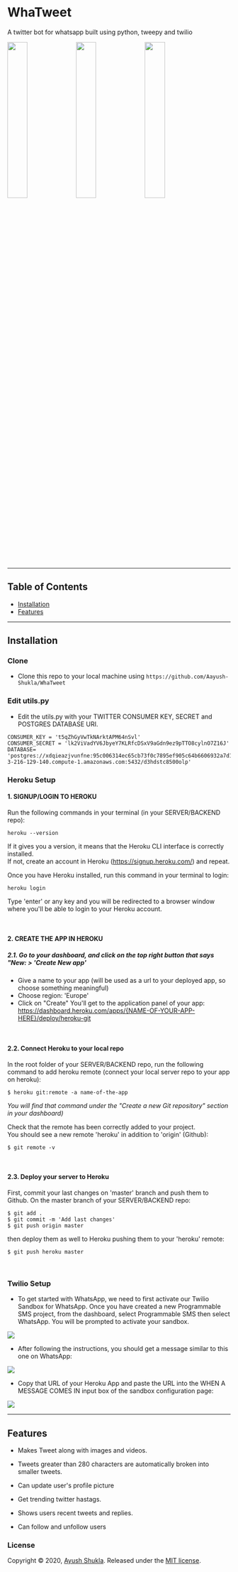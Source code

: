 # WhaTweet

A twitter bot for whatsapp built using python, tweepy and twilio



<p float="left">
<img src="https://i.imgur.com/qXDnavE.png" width=30%>

<img src="https://i.imgur.com/ZaLd0yP.png" width=30%>

<img src="https://i.imgur.com/Wv8mh8f.png" width=30%>
</p>

---

## Table of Contents 

- [Installation](#installation)
- [Features](#features)

---

## Installation

### Clone

- Clone this repo to your local machine using `https://github.com/Aayush-Shukla/WhaTweet`

### Edit utils.py

- Edit the utils.py with your TWITTER CONSUMER KEY, SECRET and POSTGRES DATABASE URI.

```
CONSUMER_KEY = 't5qZhGyVwTkNArktAPM64nSvl'
CONSUMER_SECRET = 'lk2ViVadYV6JbyeY7KLRfcDSxV9aGdn9ez9pTTO8cylnO7Z16J'
DATABASE= 'postgres://xdqieazjvunfne:95c006314ec65cb73f0c7895ef905c64b6606932a7d13cbcab22cb7bdf7a0c0d@ec2-3-216-129-140.compute-1.amazonaws.com:5432/d3hdstc8500olp'
```

### Heroku Setup

#### 1. SIGNUP/LOGIN TO HEROKU
Run the following commands in your terminal (in your SERVER/BACKEND repo):
```
heroku --version
```
If it gives you a version, it means that the Heroku CLI interface is correctly installed.   
If not, create an account in Heroku (https://signup.heroku.com/) and repeat.

Once you have Heroku installed, run this command in your terminal to login:
```
heroku login
```
Type 'enter' or any key and you will be redirected to a browser window where you'll be able to login to your Heroku account.

&nbsp;
&nbsp;

#### 2. CREATE THE APP IN HEROKU
##### 2.1. Go to your dashboard, and click on the top right button that says "New: > 'Create New app'

* Give a name to your app (will be used as a url to your deployed app, so choose something meaningful)
* Choose region: 'Europe'
* Click on "Create"
You'll get to the application panel of your app: https://dashboard.heroku.com/apps/{NAME-OF-YOUR-APP-HERE}/deploy/heroku-git

&nbsp;

#### 2.2. Connect Heroku to your local repo
In the root folder of your SERVER/BACKEND repo, run the following command to add heroku remote (connect your local server repo to your app on heroku):   
```
$ heroku git:remote -a name-of-the-app
 ```
 _You will find that command under the "Create a new Git repository" section in your dashboard)_
 
Check that the remote has been correctly added to your project.    
You should see a new remote 'heroku' in addition to 'origin' (Github):
 ```
$ git remote -v
```
&nbsp;

#### 2.3. Deploy your server to Heroku

First, commit your last changes on 'master' branch and push them to Github.
On the master branch of your SERVER/BACKEND repo:
```
$ git add .
$ git commit -m 'Add last changes'
$ git push origin master
```

then deploy them as well to Heroku pushing them to your 'heroku' remote:
```
$ git push heroku master
```

&nbsp;
&nbsp;


### Twilio Setup

- To get started with WhatsApp, we need to first activate our Twilio Sandbox for WhatsApp. 
Once you have created a new Programmable SMS project, from the dashboard, select Programmable SMS then select WhatsApp. 
You will be prompted to activate your sandbox.

<img src="https://twilio-cms-prod.s3.amazonaws.com/images/g_SKIwL27hF3KB1jDDndfORnUxbZ3LR1OVnyP4k5wzsi2.width-1000.png">

- After following the instructions, you should get a message similar to this one on WhatsApp:

<img src="https://twilio-cms-prod.s3.amazonaws.com/images/8moM1Q8Omqkq12Xilf80qoMOM0DE-V3VNOSpsoEVI10cp.width-1000.png">

- Copy that URL of your Heroku App and  paste the URL into the WHEN A MESSAGE COMES IN input box of the sandbox configuration page:

<img src="https://twilio-cms-prod.s3.amazonaws.com/images/94aERB_6NAAEVqij3cQwRUwOe8cvSU_kaTvwDPCHvcAoq.width-1000.png">

---

## Features

- Makes Tweet along with images and videos.

- Tweets greater than 280 characters are automatically broken into smaller tweets.

- Can update user's profile picture

- Get trending twitter hastags.

- Shows users recent tweets and replies.

- Can follow and unfollow users

### License

Copyright © 2020, [Ayush Shukla](https://github.com/Aayush-Shukla).
Released under the [MIT license](LICENSE).
